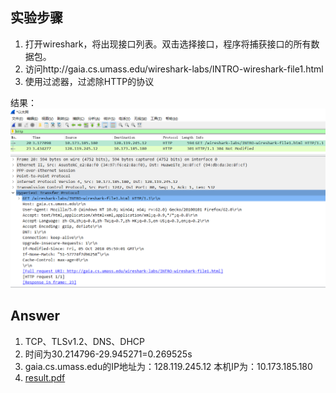 ## 实验步骤
1. 打开wireshark，将出现接口列表。双击选择接口，程序将捕获接口的所有数据包。
2. 访问http://gaia.cs.umass.edu/wireshark-labs/INTRO-wireshark-file1.html
3. 使用过滤器，过滤除HTTP的协议

结果：
![](img/result.PNG)
## Answer
1. TCP、TLSv1.2、DNS、DHCP
2. 时间为30.214796-29.945271=0.269525s
3. gaia.cs.umass.edu的IP地址为：128.119.245.12 本机IP为：10.173.185.180
4. [result.pdf](result/result.pdf)

